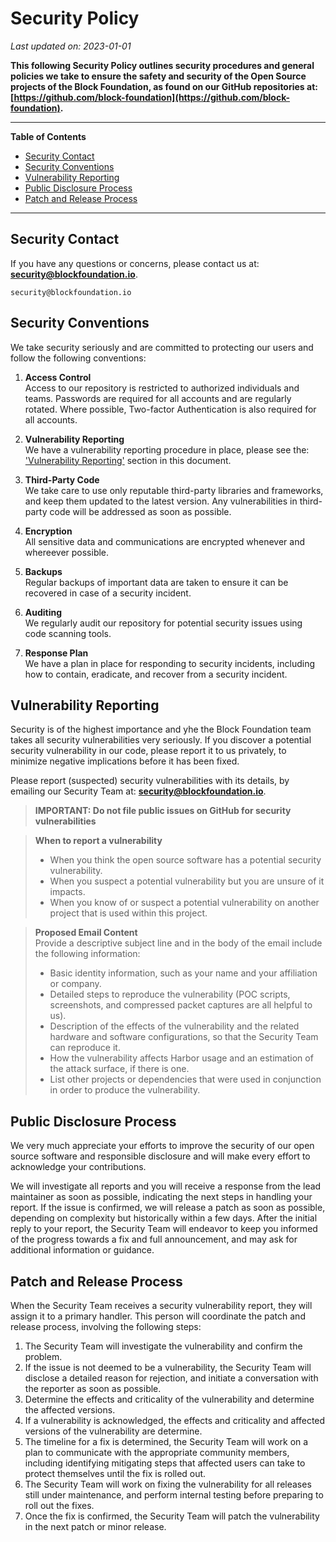 # Security Policy

_Last updated on: 2023-01-01_

**This following Security Policy outlines security procedures and general
policies we take to ensure the safety and security of the Open Source projects
of the Block Foundation, as found on our GitHub repositories at:
[https://github.com/block-foundation](https://github.com/block-foundation).**

---

**Table of Contents**

* [Security Contact](#security-contact)
* [Security Conventions](#security-conventions)
* [Vulnerability Reporting](#vulnerability-reporting)
* [Public Disclosure Process](#public-disclosure-process)
* [Patch and Release Process](#patch-and-release-process-process)

---

## Security Contact

If you have any questions or concerns, please contact us at:
**[security@blockfoundation.io](mailto:security@blockfoundation.io)**.

```
security@blockfoundation.io
```

## Security Conventions

We take security seriously and are committed to protecting our users and follow
the following conventions:

1. **Access Control** \
Access to our repository is restricted to authorized individuals and teams.
Passwords are required for all accounts and are regularly rotated.
Where possible, Two-factor Authentication is also required for all accounts.

2. **Vulnerability Reporting** \
We have a vulnerability reporting procedure in place, please see the:
['Vulnerability Reporting'](#vulnerability-reporting) section in this document.

3. **Third-Party Code** \
We take care to use only reputable third-party libraries and frameworks,
and keep them updated to the latest version. Any vulnerabilities in
third-party code will be addressed as soon as possible.

4. **Encryption** \
All sensitive data and communications are encrypted whenever and whereever
possible.

5. **Backups** \
Regular backups of important data are taken to ensure it can be recovered in
case of a security incident.

6. **Auditing** \
We regularly audit our repository for potential security issues using code
scanning tools.

7. **Response Plan** \
We have a plan in place for responding to security incidents, including how
to contain, eradicate, and recover from a security incident.

## Vulnerability Reporting

Security is of the highest importance and yhe the Block Foundation team takes all
security vulnerabilities very seriously.
If you discover a potential security vulnerability in our code, please report
it to us privately, to minimize negative implications before it has been fixed.

Please report (suspected) security vulnerabilities with its details, by
emailing our Security Team at:
**[security@blockfoundation.io](mailto:security@blockfoundation.io)**.

> **IMPORTANT: Do not file public issues on GitHub for security vulnerabilities**

> **When to report a vulnerability**
>
> * When you think the open source software has a potential security
vulnerability.
> * When you suspect a potential vulnerability but you are unsure of it impacts.
> * When you know of or suspect a potential vulnerability on another project
that is used within this project.

> **Proposed Email Content** \
> Provide a descriptive subject line and in the body of the email include the
> following information:
>
> * Basic identity information, such as your name and your affiliation or company.
> * Detailed steps to reproduce the vulnerability (POC scripts, screenshots,
and compressed packet captures are all helpful to us).
> * Description of the effects of the vulnerability and the related hardware
and software configurations, so that the Security Team can reproduce it.
> * How the vulnerability affects Harbor usage and an estimation of the attack
surface, if there is one.
> * List other projects or dependencies that were used in conjunction in order
to produce the vulnerability.

## Public Disclosure Process

We very much appreciate your efforts to improve the security of our open source
software and responsible disclosure and will make every effort to acknowledge
your contributions.

We will investigate all reports and you will receive a response from the lead
maintainer as soon as possible, indicating the next steps in handling your report.
If the issue is confirmed, we will release a patch as soon as possible,
depending on complexity but historically within a few days.
After the initial reply to your report, the Security Team will endeavor
to keep you informed of the progress towards a fix and full announcement,
and may ask for additional information or guidance.

## Patch and Release Process

When the Security Team receives a security vulnerability report, they will
assign it to a primary handler. This person will coordinate the patch and
release process, involving the following steps:

1. The Security Team will investigate the vulnerability and confirm the problem.
2. If the issue is not deemed to be a vulnerability, the Security Team will
disclose a detailed reason for rejection, and initiate a conversation with the
reporter as soon as possible.
3. Determine the effects and criticality of the vulnerability and determine the
affected versions.
4. If a vulnerability is acknowledged, the effects and criticality and affected
versions of the vulnerability are determine.
5. The timeline for a fix is determined, the Security Team will work on a plan
to communicate with the appropriate community members, including identifying
mitigating steps that affected users can take to protect themselves until the
fix is rolled out.
6. The Security Team will work on fixing the vulnerability for all releases
still under maintenance, and perform internal testing before preparing to roll
out the fixes.
7. Once the fix is confirmed, the Security Team will patch the vulnerability in
the next patch or minor release.
